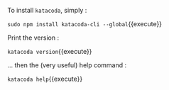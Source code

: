 To install `katacoda`, simply :

`sudo npm install katacoda-cli --global`{{execute}}

Print the version :

`katacoda version`{{execute}}

... then the (very useful) help command :

`katacoda help`{{execute}}